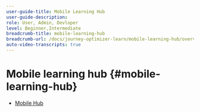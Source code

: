 ```yaml
---
user-guide-title: Mobile Learning Hub
user-guide-description: 
role: User, Admin, Devloper
level: Beginner,Intermediate
breadcrumb-title: mobile-learning-hub
breadcrumb-url: /docs/journey-optimizer-learn/mobile-learning-hub/overview
auto-video-transcripts: true
---
```


# Mobile learning hub {#mobile-learning-hub}

+ [Mobile Hub](/help/mobile-hub/overview.md)

